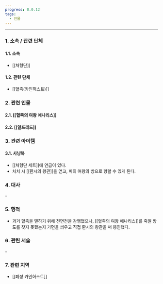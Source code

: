 ```yaml
---
progress: 0.0.12
tags:
  - 인물
---
```

---
### 1. 소속 / 관련 단체
#### 1.1. 소속
- [[처형단]]
#### 1.2. 관련 단체
- [[혈족(카인허스트)]]
### 2. 관련 인물
#### 2.1. [[혈족의 여왕 애나리스]]
#### 2.2. [[알프레드]]

### 3. 관련 아이템
#### 3.1. 사냥복 
- [[처형단 세트]]에 언급이 있다.
- 처치 시 [[환시의 왕관]]을 얻고, 피의 여왕의 방으로 향할 수 있게 된다.
### 4. 대사
\-
### 5. 행적
- 과거 혈족을 멸하기 위해 전면전을 감행했으나, [[혈족의 여왕 애나리스]]를 죽일 방도를 찾지 못했는지 가면을 씌우고 직접 환시의 왕관을 써 봉인했다.
### 6. 관련 서술
\-
### 7. 관련 지역
- [[폐성 카인허스트]]